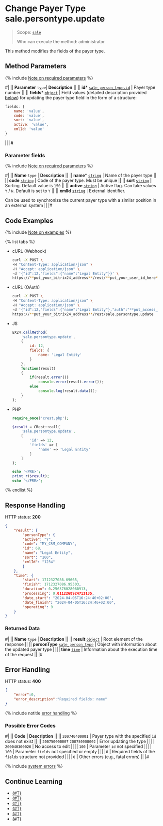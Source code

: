 # Change Payer Type sale.persontype.update

> Scope: [`sale`](../../scopes/permissions.md)
>
> Who can execute the method: administrator

This method modifies the fields of the payer type.

## Method Parameters

{% include [Note on required parameters](../../../_includes/required.md) %}

#|
|| **Parameter**
`type`| **Description** ||
|| **id***
[`sale_person_type.id`](../data-types.md) | Payer type number ||
|| **fields***
[`object`](../../data-types.md) | Field values (detailed description provided [below](#parameter-fields)) for updating the payer type field in the form of a structure:

```js
fields: {
    name: 'value',
    code: 'value',
    sort: 'value',
    active: 'value',
    xmlId: 'value'
}
```

||
|#

### Parameter fields

{% include [Note on required parameters](../../../_includes/required.md) %}

#|
|| **Name**
`type` | **Description** ||
|| **name***
[`string`](../../data-types.md) | Name of the payer type ||
|| **code**
[`string`](../../data-types.md) | Code of the payer type. Must be unique ||
|| **sort**
[`string`](../../data-types.md) | Sorting. Default value is `150` ||
|| **active**
[`string`](../../data-types.md) | Active flag. Can take values `Y` / `N`. Default is set to `Y` ||
|| **xmlId**
[`string`](../../data-types.md) | External identifier.

Can be used to synchronize the current payer type with a similar position in an external system
||
|#

## Code Examples

{% include [Note on examples](../../../_includes/examples.md) %}

{% list tabs %}

- cURL (Webhook)

    ```bash
    curl -X POST \
    -H "Content-Type: application/json" \
    -H "Accept: application/json" \
    -d '{"id":12,"fields":{"name":"Legal Entity"}}' \
    https://**put_your_bitrix24_address**/rest/**put_your_user_id_here**/**put_your_webhook_here**/sale.persontype.update
    ```

- cURL (OAuth)

    ```bash
    curl -X POST \
    -H "Content-Type: application/json" \
    -H "Accept: application/json" \
    -d '{"id":12,"fields":{"name":"Legal Entity"},"auth":"**put_access_token_here**"}' \
    https://**put_your_bitrix24_address**/rest/sale.persontype.update
    ```

- JS

    ```js
    BX24.callMethod(
        'sale.persontype.update', 
        {
            id: 12,
            fields: {
                name: 'Legal Entity'
            }
        }, 
        function(result)
        {
            if(result.error())
                console.error(result.error());
            else
                console.log(result.data());
        }
    );
    ```


- PHP

    ```php
    require_once('crest.php');

    $result = CRest::call(
        'sale.persontype.update',
        [
            'id' => 12,
            'fields' => [
                'name' => 'Legal Entity'
            ]
        ]
    );

    echo '<PRE>';
    print_r($result);
    echo '</PRE>';
    ```

{% endlist %}

## Response Handling

HTTP status: **200**

```json
{
    "result": {
        "personType": {
        "active": "Y",
        "code": "MY_CRM_COMPANY",
        "id": 68,
        "name": "Legal Entity",
        "sort": "100",
        "xmlId": "1234"
        }
    },
    "time": {
        "start": 1712327086.69665,
        "finish": 1712327086.95303,
        "duration": 0.256376028060913,
        "processing": 0.0112268924713135,
        "date_start": "2024-04-05T16:24:46+02:00",
        "date_finish": "2024-04-05T16:24:46+02:00",
        "operating": 0
    }
}
```

### Returned Data

#|
|| **Name**
`type` | **Description** ||
|| **result**
[`object`](../../data-types.md) | Root element of the response ||
|| **personType**
[`sale_person_type`](../data-types.md) | Object with information about the updated payer type ||
|| **time**
[`time`](../data-types.md) | Information about the execution time of the request ||
|#

## Error Handling

HTTP status: **400**

```json
{
    "error":0,
    "error_description":"Required fields: name"
}
```

{% include notitle [error handling](../../../_includes/error-info.md) %}

### Possible Error Codes

#|
|| **Code** | **Description** ||
|| `200740400001` | Payer type with the specified `id` does not exist ||
|| `200750000007`
`200750000002` | Error updating the type ||
|| `200040300020` | No access to edit ||
|| `100` | Parameter `id` not specified ||
|| `100` | Parameter `fields` not specified or empty ||
|| `0` | Required fields of the `fields` structure not provided ||
|| `0` | Other errors (e.g., fatal errors) ||
|#

{% include [system errors](../../../_includes/system-errors.md) %}

## Continue Learning 

- [{#T}](./index.md)
- [{#T}](./sale-person-type-add.md)
- [{#T}](./sale-person-type-get.md)
- [{#T}](./sale-person-type-list.md)
- [{#T}](./sale-person-type-delete.md)
- [{#T}](./sale-person-type-get-fields.md)